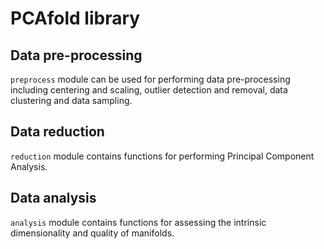 # PCAfold library

## Data pre-processing

`preprocess` module can be used for performing data pre-processing including centering and scaling, outlier detection and removal, data clustering and data sampling.

## Data reduction

`reduction` module contains functions for performing Principal Component Analysis.

## Data analysis

`analysis` module contains functions for assessing the intrinsic dimensionality and quality of manifolds.
